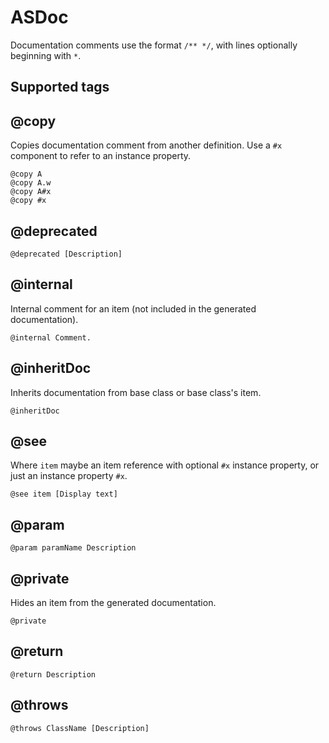 # ASDoc

Documentation comments use the format `/** */`, with lines optionally beginning with `*`.

## Supported tags

## \@copy

Copies documentation comment from another definition. Use a `#x` component to refer to an instance property.

```plain
@copy A
@copy A.w
@copy A#x
@copy #x
```

## \@deprecated

```plain
@deprecated [Description]
```

## \@internal

Internal comment for an item (not included in the generated documentation).

```plain
@internal Comment.
```

## \@inheritDoc

Inherits documentation from base class or base class's item.

```plain
@inheritDoc
```

## \@see

Where `item` maybe an item reference with optional `#x` instance property, or just an instance property `#x`.

```plain
@see item [Display text]
```

## \@param

```plain
@param paramName Description
```

## \@private

Hides an item from the generated documentation.

```plain
@private
```

## \@return

```plain
@return Description
```

## \@throws

```plain
@throws ClassName [Description]
```
